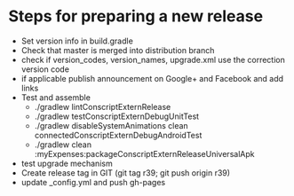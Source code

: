 # Steps for preparing a new release
  
* Set version info in build.gradle
* Check that master is merged into distribution branch
* check if version_codes, version_names, upgrade.xml use the correction version code
* if applicable publish announcement on Google+ and Facebook and add links
* Test and assemble
  * ./gradlew lintConscriptExternRelease
  * ./gradlew testConscriptExternDebugUnitTest
  * ./gradlew disableSystemAnimations clean connectedConscriptExternDebugAndroidTest
  * ./gradlew clean :myExpenses:packageConscriptExternReleaseUniversalApk
* test upgrade mechanism
* Create release tag in GIT (git tag r39; git push origin r39)
* update _config.yml and push gh-pages
